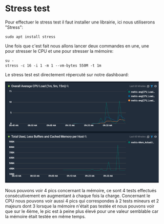 # Stress test

Pour effectuer le stress test il faut installer une librairie, ici nous utiliserons "Stress":

```text
sudo apt install stress
```

Une fois que c'est fait nous allons lancer deux commandes en une, une pour stresser le CPU et une pour stresser la mémoire:

```text
su -
stress -c 16 -i 1 -m 1 --vm-bytes 550M -t 1m
```

Le stress test est directement répercuté sur notre dashboard:

![](../../.gitbook/assets/image%20%284%29.png)

Nous pouvons voir 4 pics concernant la mémoire, ce sont 4 tests effectués consécutivement en augmentant à chaque fois la charge. Concernant le CPU nous pouvons voir aussi 4 pics qui correspondes à 2 tests mineurs et 2 majeurs dont 3 lorsque la mémoire n'était pas testée et nous pouvons voir que sur le 4ème, le pic est à peine plus élevé pour une valeur semblable car la mémoire était testée en même temps.

